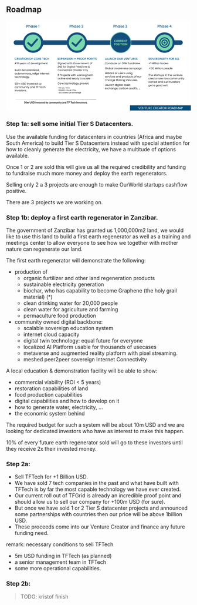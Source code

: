 ## Roadmap

![](../ventures/img/roadmap.png)

### Step 1a: sell some initial Tier S Datacenters.

Use the available funding for datacenters in countries (Africa and maybe South America) to build Tier S Datacenters instead with special attention for how to cleanly generate the electricity, we have a multitude of options available.

Once 1 or 2 are sold this will give us all the required credibility and funding to fundraise much more money and deploy the earth regenerators.

Selling only 2 a 3 projects are enough to make OurWorld startups cashflow positive.

There are 3 projects we are working on.

### Step 1b: deploy a first earth regenerator in Zanzibar.

The government of Zanzibar has granted us 1,000,000m2 land, we would like to use this land to build a first earth regenerator as well as a training and meetings center to allow everyone to see how we together with mother nature can regenerate our land.

The first earth regenerator will demonstrate the following:

- production of
  - organic furtilizer and other land regeneration products
  - sustainable electricity generation
  - biochar, who has capability to become Graphene (the holy grail material) (*)
  - clean drinking water for 20,000 people
  - clean water for agriculture and farming
  - permaculture food production
- community owned digital backbone:
  - scalable sovereign education system
  - internet cloud capacity
  - digital twin technology: equal future for everyone
  - localized AI Platform usable for thousands of usecases
  - metaverse and augmented reality platform with pixel streaming.
  - meshed peer2peer sovereign Internet Connectivity
  

A local education & demonstration facility will be able to show:
- commercial viability (ROI < 5 years)
- restoration capabilities of land
- food production capabilities
- digital capabilities and how to develop on it
- how to generate water, electricity, ...
- the economic system behind

The required budget for such a system will be about 10m USD and we are looking for dedicated investors who have as interest to make this happen.

10% of every future earth regenerator sold will go to these investors until they receive 2x their invested money.

### Step 2a:

- Sell TFTech for +1 Billion USD.
- We have sold 7 tech companies in the past and what have built with TFTech is by far the most capable technology we have ever created.
- Our current roll out of TFGrid is already an incredible proof point and should allow us to sell our company for +100m USD (for sure).
- But once we have sold 1 or 2 Tier S datacenter projects and announced some partnerships with countries then our price will be above 1billion USD.
- These proceeds come into our Venture Creator and finance any future funding need.

remark: necessary conditions to sell TFTech 

- 5m USD funding in TFTech (as planned)
- a senior management team in TFTech
- some more operational capabilities.

### Step 2b: 

> TODO: kristof finish

